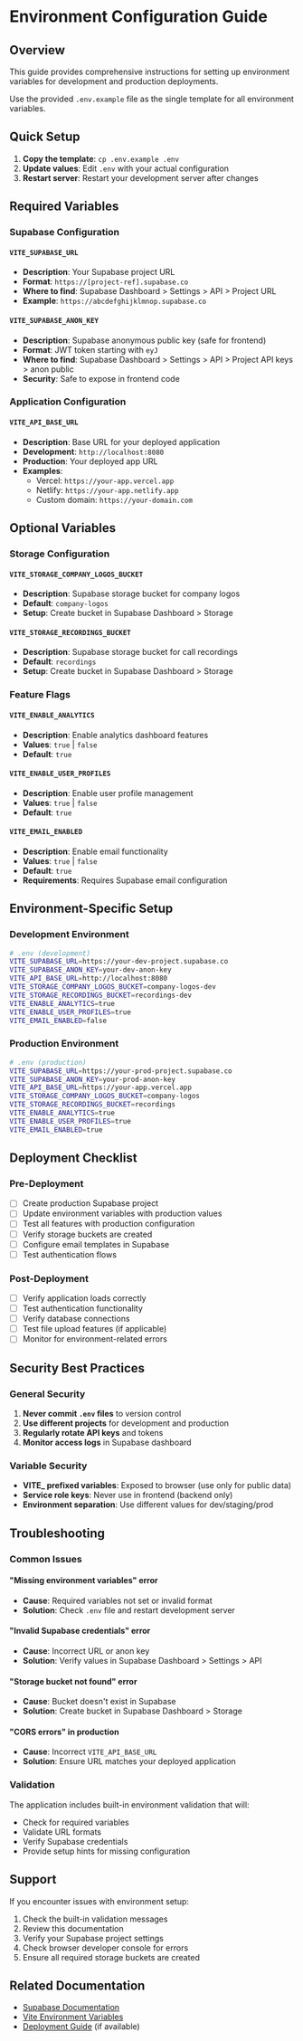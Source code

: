 
# Environment Configuration Guide

## Overview

This guide provides comprehensive instructions for setting up environment variables for development and production deployments.

Use the provided `.env.example` file as the single template for all environment variables.

## Quick Setup

1. **Copy the template**: `cp .env.example .env`
2. **Update values**: Edit `.env` with your actual configuration
3. **Restart server**: Restart your development server after changes

## Required Variables

### Supabase Configuration

#### `VITE_SUPABASE_URL`
- **Description**: Your Supabase project URL
- **Format**: `https://[project-ref].supabase.co`
- **Where to find**: Supabase Dashboard > Settings > API > Project URL
- **Example**: `https://abcdefghijklmnop.supabase.co`

#### `VITE_SUPABASE_ANON_KEY`
- **Description**: Supabase anonymous public key (safe for frontend)
- **Format**: JWT token starting with `eyJ`
- **Where to find**: Supabase Dashboard > Settings > API > Project API keys > anon public
- **Security**: Safe to expose in frontend code

### Application Configuration

#### `VITE_API_BASE_URL`
- **Description**: Base URL for your deployed application
- **Development**: `http://localhost:8080`
- **Production**: Your deployed app URL
- **Examples**:
  - Vercel: `https://your-app.vercel.app`
  - Netlify: `https://your-app.netlify.app`
  - Custom domain: `https://your-domain.com`

## Optional Variables

### Storage Configuration

#### `VITE_STORAGE_COMPANY_LOGOS_BUCKET`
- **Description**: Supabase storage bucket for company logos
- **Default**: `company-logos`
- **Setup**: Create bucket in Supabase Dashboard > Storage

#### `VITE_STORAGE_RECORDINGS_BUCKET`
- **Description**: Supabase storage bucket for call recordings
- **Default**: `recordings`
- **Setup**: Create bucket in Supabase Dashboard > Storage

### Feature Flags

#### `VITE_ENABLE_ANALYTICS`
- **Description**: Enable analytics dashboard features
- **Values**: `true` | `false`
- **Default**: `true`

#### `VITE_ENABLE_USER_PROFILES`
- **Description**: Enable user profile management
- **Values**: `true` | `false`
- **Default**: `true`

#### `VITE_EMAIL_ENABLED`
- **Description**: Enable email functionality
- **Values**: `true` | `false`
- **Default**: `true`
- **Requirements**: Requires Supabase email configuration

## Environment-Specific Setup

### Development Environment

```bash
# .env (development)
VITE_SUPABASE_URL=https://your-dev-project.supabase.co
VITE_SUPABASE_ANON_KEY=your-dev-anon-key
VITE_API_BASE_URL=http://localhost:8080
VITE_STORAGE_COMPANY_LOGOS_BUCKET=company-logos-dev
VITE_STORAGE_RECORDINGS_BUCKET=recordings-dev
VITE_ENABLE_ANALYTICS=true
VITE_ENABLE_USER_PROFILES=true
VITE_EMAIL_ENABLED=false
```

### Production Environment

```bash
# .env (production)
VITE_SUPABASE_URL=https://your-prod-project.supabase.co
VITE_SUPABASE_ANON_KEY=your-prod-anon-key
VITE_API_BASE_URL=https://your-app.vercel.app
VITE_STORAGE_COMPANY_LOGOS_BUCKET=company-logos
VITE_STORAGE_RECORDINGS_BUCKET=recordings
VITE_ENABLE_ANALYTICS=true
VITE_ENABLE_USER_PROFILES=true
VITE_EMAIL_ENABLED=true
```

## Deployment Checklist

### Pre-Deployment

- [ ] Create production Supabase project
- [ ] Update environment variables with production values
- [ ] Test all features with production configuration
- [ ] Verify storage buckets are created
- [ ] Configure email templates in Supabase
- [ ] Test authentication flows

### Post-Deployment

- [ ] Verify application loads correctly
- [ ] Test authentication functionality
- [ ] Verify database connections
- [ ] Test file upload features (if applicable)
- [ ] Monitor for environment-related errors

## Security Best Practices

### General Security

1. **Never commit `.env` files** to version control
2. **Use different projects** for development and production
3. **Regularly rotate API keys** and tokens
4. **Monitor access logs** in Supabase dashboard

### Variable Security

- **VITE_ prefixed variables**: Exposed to browser (use only for public data)
- **Service role keys**: Never use in frontend (backend only)
- **Environment separation**: Use different values for dev/staging/prod

## Troubleshooting

### Common Issues

#### "Missing environment variables" error
- **Cause**: Required variables not set or invalid format
- **Solution**: Check `.env` file and restart development server

#### "Invalid Supabase credentials" error
- **Cause**: Incorrect URL or anon key
- **Solution**: Verify values in Supabase Dashboard > Settings > API

#### "Storage bucket not found" error
- **Cause**: Bucket doesn't exist in Supabase
- **Solution**: Create bucket in Supabase Dashboard > Storage

#### "CORS errors" in production
- **Cause**: Incorrect `VITE_API_BASE_URL`
- **Solution**: Ensure URL matches your deployed application

### Validation

The application includes built-in environment validation that will:
- Check for required variables
- Validate URL formats
- Verify Supabase credentials
- Provide setup hints for missing configuration

## Support

If you encounter issues with environment setup:

1. Check the built-in validation messages
2. Review this documentation
3. Verify your Supabase project settings
4. Check browser developer console for errors
5. Ensure all required storage buckets are created

## Related Documentation

- [Supabase Documentation](https://supabase.com/docs)
- [Vite Environment Variables](https://vitejs.dev/guide/env-and-mode.html)
- [Deployment Guide](./DEPLOYMENT.md) (if available)
